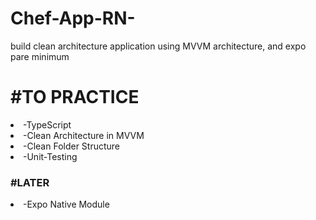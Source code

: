 # Chef-App-RN-
build clean architecture application using MVVM architecture, and expo pare minimum

<h1>#TO PRACTICE</h1>
<li>-TypeScript</li>
<li>-Clean Architecture in MVVM</li>
<li>-Clean Folder Structure</li>
<li>-Unit-Testing</li>

<h3>#LATER</h3>
<li>-Expo Native Module</li>
